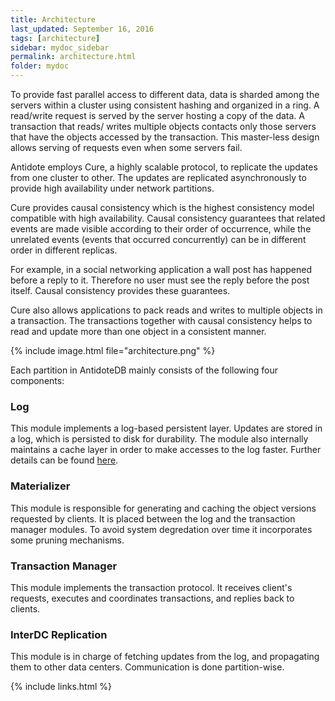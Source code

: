 ```yaml
---
title: Architecture
last_updated: September 16, 2016
tags: [architecture]
sidebar: mydoc_sidebar
permalink: architecture.html
folder: mydoc
---
```


To provide fast parallel access to different data, data is sharded among the servers
within a cluster using consistent hashing and organized in a ring. A read/write
request is served by the server hosting a copy of the data. A transaction that reads/
writes multiple objects contacts only those servers that have the objects accessed
by the transaction. This master-less design allows serving of requests even when
some servers fail.

Antidote employs Cure, a highly scalable protocol, to replicate the updates
from one cluster to other. The updates are replicated asynchronously to provide
high availability under network partitions. 

Cure provides causal consistency
which is the highest consistency model compatible with high availability. Causal
consistency guarantees that related events are made visible according to their order
of occurrence, while the unrelated events (events that occurred concurrently) can
be in different order in different replicas. 

For example, in a social networking
application a wall post has happened before a reply to it. Therefore no user must
see the reply before the post itself. Causal consistency provides these guarantees.

Cure also allows applications to pack reads and writes to multiple objects in a
transaction. The transactions together with causal consistency helps to read and
update more than one object in a consistent manner.

{% include image.html file="architecture.png" %}

Each partition in AntidoteDB mainly consists of the following four components:

### Log
This module implements a log-based persistent
  layer. Updates are stored in a log, which is persisted to disk for
  durability. The module also internally maintains a cache layer in order to make
  accesses to the log faster. Further details can be found [here](/log.html).

### Materializer
This module is responsible for generating and caching
  the object versions requested by
  clients. It is placed between the log and the 
    transaction manager modules. To avoid
   system degredation over time it
   incorporates some pruning mechanisms.

### Transaction Manager
This module implements the
  transaction protocol. It receives client's requests, executes
  and coordinates transactions, and replies back to clients. 

### InterDC Replication 
This module is in charge of fetching
  updates from the log, and propagating them to other data
  centers. Communication is done partition-wise.



{% include links.html %}
